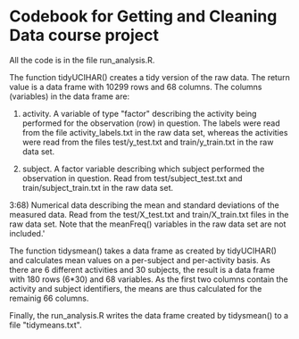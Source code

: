 Codebook for Getting and Cleaning Data course project
=====================================================

All the code is in the file run_analysis.R. 

The function tidyUCIHAR() creates a tidy version of the raw data. The
return value is a data frame with 10299 rows and 68 columns. The
columns (variables) in the data frame are:

1) activity. A variable of type "factor" describing the activity being
performed for the observation (row) in question. The labels were read
from the file activity_labels.txt in the raw data set, whereas the
activities were read from the files test/y_test.txt and
train/y_train.txt in the raw data set.

2) subject. A factor variable describing which subject performed the
observation in question. Read from test/subject_test.txt and
train/subject_train.txt in the raw data set.

3:68) Numerical data describing the mean and standard deviations of
the measured data. Read from the test/X_test.txt and train/X_train.txt
files in the raw data set. Note that the meanFreq() variables in the
raw data set are not included.'

The function tidysmean() takes a data frame as created by tidyUCIHAR()
and calculates mean values on a per-subject and per-activity basis. As
there are 6 different activities and 30 subjects, the result is a data
frame with 180 rows (6*30) and 68 variables. As the first two columns
contain the activity and subject identifiers, the means are thus
calculated for the remainig 66 columns.

Finally, the run_analysis.R writes the data frame created by
tidysmean() to a file "tidymeans.txt".
